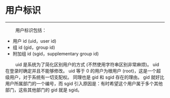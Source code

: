 # 用户标识
***

&emsp;&emsp;
用户标识包括：

+ 用户 id (uid，user id)
+ 组 id (gid，group id)
+ 附加组 id (sgid，supplementary group id)

&emsp;&emsp;
uid 是系统为了简化区别用户的方式 (不然使用字符串区别非常麻烦)。
uid 在登录时确定并且不能够修改。
uid 等于 0 的用户为根用户 (root)，这是一个超级用户，对于系统有一切支配权。
同理也是 gid 和 sgid 存在的理由。
gid 就好比用户所属部门的一个编号，而 sgid 引入原因是：有时希望这个用户属于多个其他部门，这些其他部门的 gid 就是 sgid。